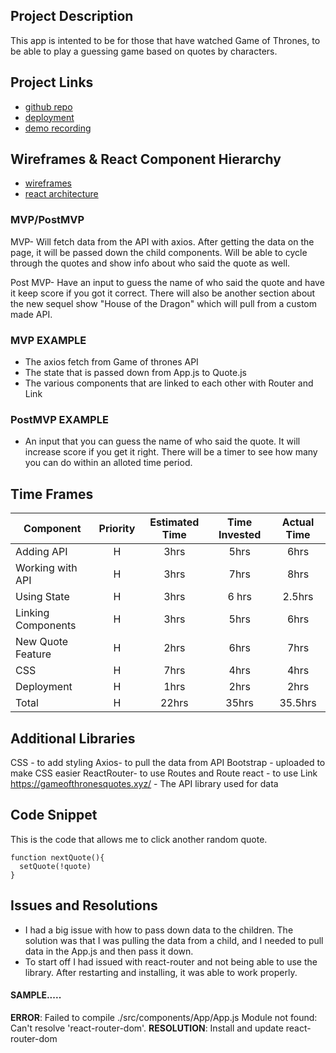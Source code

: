 

## Project Description
This app is intented to be for those that have watched Game of Thrones, to be able to play a guessing game based on quotes by characters.

## Project Links
- [github repo](https://github.com/koshy123/Game-Of-Thrones) 
- [deployment](https://game-of-thrones-medp.vercel.app/components/Quote) 
- [demo recording](https://www.youtube.com/watch?v=bMEqVAE7A04&ab_channel=JeffreyKoshy)

## Wireframes & React Component Hierarchy

- [wireframes](https://res.cloudinary.com/dnhqnd8pv/image/upload/v1669218989/IMG_4706_n6ayzm.heic) 
- [react architecture](https://res.cloudinary.com/dnhqnd8pv/image/upload/v1669229056/Folder_Setup_onfujg.png)


### MVP/PostMVP

MVP- 
Will fetch data from the API with axios. After getting the data on the page, it will be passed down the child components. 
Will be able to cycle through the quotes and show info about who said the quote as well.

Post MVP- 
Have an input to guess the name of who said the quote and have it keep score if you got it correct.
There will also be another section about the new sequel show "House of the Dragon" which will pull from a custom made API.


### MVP EXAMPLE
- The axios fetch from Game of thrones API
- The state that is passed down from App.js to Quote.js
- The various components that are linked to each other with Router and Link

### PostMVP EXAMPLE
- An input that you can guess the name of who said the quote. It will increase score if you get it right. There will be a timer to see how many you can do within an alloted time period.

## Time Frames

| Component | Priority | Estimated Time | Time Invested | Actual Time |
| --- | :---: |  :---: | :---: | :---: |
| Adding API | H | 3hrs| 5hrs | 6hrs |
| Working with API | H | 3hrs| 7hrs | 8hrs |
| Using State | H | 3hrs| 6 hrs | 2.5hrs |
| Linking Components | H | 3hrs| 5hrs | 6hrs |
| New Quote Feature | H | 2hrs| 6hrs | 7hrs |
| CSS | H | 7hrs| 4hrs | 4hrs |
| Deployment | H | 1hrs| 2hrs | 2hrs |
| Total | H | 22hrs| 35hrs | 35.5hrs |



## Additional Libraries
CSS - to add styling 
Axios- to pull the data from API 
Bootstrap - uploaded to make CSS easier
ReactRouter- to use Routes and Route
react - to use Link
https://gameofthronesquotes.xyz/  - The API library used for data

## Code Snippet
This is the code that allows me to click another random quote.
```
function nextQuote(){
  setQuote(!quote)
}

```


## Issues and Resolutions
- I had a big issue with how to pass down data to the children. The solution was that I was pulling the data from a child, and I needed to pull data in the App.js and then pass it down. 
- To start off I had issued with react-router and not being able to use the library. After restarting and installing, it was able to work properly. 

#### SAMPLE.....
**ERROR**:  Failed to compile ./src/components/App/App.js Module not found: Can't resolve 'react-router-dom'.
**RESOLUTION**: Install and update react-router-dom



